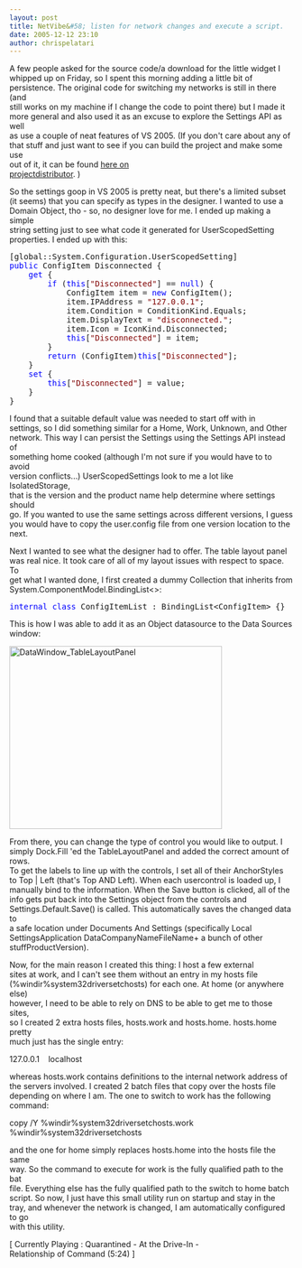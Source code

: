 ```yaml
---
layout: post
title: NetVibe&#58; listen for network changes and execute a script.
date: 2005-12-12 23:10
author: chrispelatari
---
```

<p>A few people asked for the source code/a download for the little widget I<br /> whipped up on Friday, so I spent this morning adding a little bit of<br /> persistence. The original code for switching my networks is still in there (and<br /> still works on my machine if I change the code to point there) but I made it<br /> more general and also used it as an excuse to explore the Settings API as well<br /> as use a couple of neat features of VS 2005. (If you don't care about any of<br /> that stuff and just want to see if you can build the project and make some use<br /> out of it, it can be found <a href="http://projectdistributor.net/Releases/Release.aspx?releaseId=289">here on<br /> projectdistributor</a>. )</p><p>So the settings goop in VS 2005 is pretty neat, but there's a limited subset<br /> (it seems) that you can specify as types in the designer. I wanted to use a<br /> Domain Object, tho - so, no designer love for me. I ended up making a simple<br /> string setting just to see what code it generated for UserScopedSetting<br /> properties. I ended up with this:</p><pre>[global::System.Configuration.UserScopedSetting]
<span style="color:blue;">public</span> ConfigItem Disconnected {
	<span style="color:blue;">get</span> {
		<span style="color:blue;">if</span> (<span style="color:blue;">this</span>[<span style="color:maroon;">"Disconnected"</span>] == <span style="color:blue;">null</span>) {
			ConfigItem item = <span style="color:blue;">new</span> ConfigItem();
			item.IPAddress = <span style="color:maroon;">"127.0.0.1"</span>;
			item.Condition = ConditionKind.Equals;
			item.DisplayText = <span style="color:maroon;">"disconnected."</span>;
			item.Icon = IconKind.Disconnected;
			<span style="color:blue;">this</span>[<span style="color:maroon;">"Disconnected"</span>] = item;
		}
		<span style="color:blue;">return</span> (ConfigItem)<span style="color:blue;">this</span>[<span style="color:maroon;">"Disconnected"</span>];
	}
	<span style="color:blue;">set</span> {
		<span style="color:blue;">this</span>[<span style="color:maroon;">"Disconnected"</span>] = value;
	}
}</pre><p>I found that a suitable default value was needed to start off with in<br /> settings, so I did something similar for a Home, Work, Unknown, and Other<br /> network. This way I can persist the Settings using the Settings API instead of<br /> something home cooked (although I'm not sure if you would have to to avoid<br /> version conflicts...) UserScopedSettings look to me a lot like IsolatedStorage,<br /> that is the version and the product name help determine where settings should<br /> go. If you wanted to use the same settings across different versions, I guess<br /> you would have to copy the user.config file from one version location to the<br /> next.</p><p>Next I wanted to see what the designer had to offer. The table layout panel<br /> was real nice. It took care of all of my layout issues with respect to space. To<br /> get what I wanted done, I first created a dummy Collection that inherits from<br /> System.ComponentModel.BindingList&lt;&gt;:</p><pre><span style="color:blue;">internal</span> <span style="color:blue;">class</span> ConfigItemList : BindingList&lt;ConfigItem&gt; {}</pre><p>This is how I was able to add it as an Object datasource to the Data Sources<br /> window:</p><p><a href="http://chrispelatari.files.wordpress.com/2005/12/datawindow_tablelayoutpanel.png"><img class="alignnone size-full wp-image-1167" alt="DataWindow_TableLayoutPanel" src="http://chrispelatari.files.wordpress.com/2005/12/datawindow_tablelayoutpanel.png" width="377" height="324" /></a></p><p>From there, you can change the type of control you would like to output. I<br /> simply Dock.Fill 'ed the TableLayoutPanel and added the correct amount of rows.<br /> To get the labels to line up with the controls, I set all of their AnchorStyles<br /> to Top | Left (that's Top AND Left). When each usercontrol is loaded up, I<br /> manually bind to the information. When the Save button is clicked, all of the<br /> info gets put back into the Settings object from the controls and<br /> Settings.Default.Save() is called. This automatically saves the changed data to<br /> a safe location under Documents And Settings (specifically Local<br /> SettingsApplication DataCompanyNameFileName+ a bunch of other<br /> stuffProductVersion).</p><p>Now, for the main reason I created this thing: I host a few external<br /> sites at work, and I can't see them without an entry in my hosts file<br /> (%windir%system32driversetchosts) for each one. At home (or anywhere else)<br /> however, I need to be able to rely on DNS to be able to get me to those sites,<br /> so I created 2 extra hosts files, hosts.work and hosts.home. hosts.home pretty<br /> much just has the single entry:</p><p>127.0.0.1    localhost</p><p>whereas hosts.work contains definitions to the internal network address of<br /> the servers involved. I created 2 batch files that copy over the hosts file<br /> depending on where I am. The one to switch to work has the following<br /> command:</p><p>copy /Y %windir%system32driversetchosts.work<br /> %windir%system32driversetchosts</p><p>and the one for home simply replaces hosts.home into the hosts file the same<br /> way. So the command to execute for work is the fully qualified path to the bat<br /> file. Everything else has the fully qualified path to the switch to home batch<br /> script. So now, I just have this small utility run on startup and stay in the<br /> tray, and whenever the network is changed, I am automatically configured to go<br /> with this utility.</p><p class="media">[ Currently Playing : Quarantined - At the Drive-In -<br /> Relationship of Command (5:24) ]</p>
